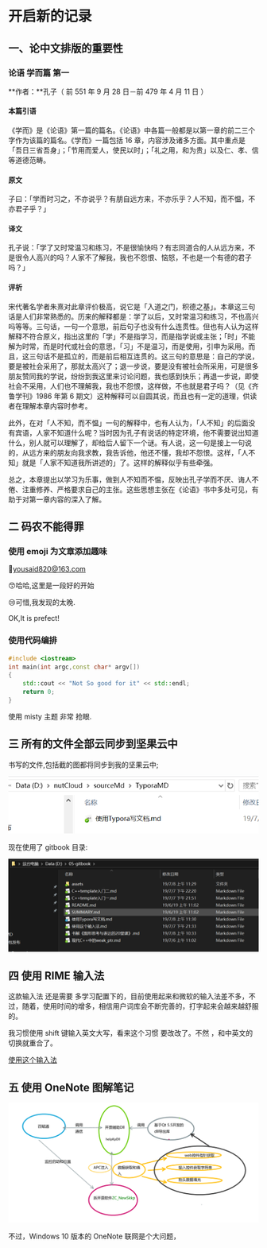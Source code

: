 # 开启新的记录

## 一、论中文排版的重要性

### 论语 学而篇 第一

**作者：**孔子（ 前 551 年 9 月 28 日－前 479 年 4 月 11 日 ）

#### 本篇引语

《学而》是《论语》第一篇的篇名。《论语》中各篇一般都是以第一章的前二三个字作为该篇的篇名。《学而》一篇包括 16 章，内容涉及诸多方面。其中重点是「吾日三省吾身」；「节用而爱人，使民以时」；「礼之用，和为贵」以及仁、孝、信等道德范畴。

#### 原文

子曰：「学而时习之，不亦说乎？有朋自远方来，不亦乐乎？人不知，而不愠，不亦君子乎？」

#### 译文

孔子说：「学了又时常温习和练习，不是很愉快吗？有志同道合的人从远方来，不是很令人高兴的吗？人家不了解我，我也不怨恨、恼怒，不也是一个有德的君子吗？」

#### 评析

​ 宋代著名学者朱熹对此章评价极高，说它是「入道之门，积德之基」。本章这三句话是人们非常熟悉的。历来的解释都是：学了以后，又时常温习和练习，不也高兴吗等等。三句话，一句一个意思，前后句子也没有什么连贯性。但也有人认为这样解释不符合原义，指出这里的「学」不是指学习，而是指学说或主张；「时」不能解为时常，而是时代或社会的意思，「习」不是温习，而是使用，引申为采用。而且，这三句话不是孤立的，而是前后相互连贯的。这三句的意思是：自己的学说，要是被社会采用了，那就太高兴了；退一步说，要是没有被社会所采用，可是很多朋友赞同我的学说，纷纷到我这里来讨论问题，我也感到快乐；再退一步说，即使社会不采用，人们也不理解我，我也不怨恨，这样做，不也就是君子吗？（见《齐鲁学刊》1986 年第 6 期文）这种解释可以自圆其说，而且也有一定的道理，供读者在理解本章内容时参考。

​ 此外，在对「人不知，而不愠」一句的解释中，也有人认为，「人不知」的后面没有宾语，人家不知道什么呢？当时因为孔子有说话的特定环境，他不需要说出知道什么，别人就可以理解了，却给后人留下一个谜。有人说，这一句是接上一句说的，从远方来的朋友向我求教，我告诉他，他还不懂，我却不怨恨。这样，「人不知」就是「人家不知道我所讲述的」了。这样的解释似乎有些牵强。

​ 总之，本章提出以学习为乐事，做到人不知而不愠，反映出孔子学而不厌、诲人不倦、注重修养、严格要求自己的主张。这些思想主张在《论语》书中多处可见，有助于对第一章内容的深入了解。

## 二 码农不能得罪

### 使用 emoji 为文章添加趣味

:email:yousaid820@163.com

:kissing_smiling_eyes:哈哈,这里是一段好的开始

:cry:可惜,我发现的太晚.

OK,It is prefect!

### 使用代码编排

```c++
#include <iostream>
int main(int argc,const char* argv[])
{
    std::cout << "Not So good for it" << std::endl;
    return 0;
}
```

使用 misty 主题 非常 抢眼.

## 三 所有的文件全部云同步到坚果云中

书写的文件,包括截的图都将同步到我的坚果云中;

![1562311983075](assets/1562311983075.png)

现在使用了 gitbook 目录:

![1562556659016](assets/1562556659016.png)

## 四 使用 RIME 输入法

这款输入法 还是需要 多学习配置下的，目前使用起来和微软的输入法差不多，不过，随着，使用时间的增多，相信用户词库会不断完善的，打字起来会越来越舒服的。

我习惯使用 shift 键输入英文大写，看来这个习惯 要改改了。不然 ，和中英文的切换就重合了。

[使用这个输入法](使用这个输入法.md)

## 五 使用 OneNote 图解笔记

![1562553195690](assets/1562553195690.png)

不过，Windows 10 版本的 OneNote 联网是个大问题，

